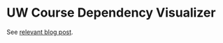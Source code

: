 UW Course Dependency Visualizer
====================

See [relevant blog post](http://hxhl95.github.io/course-dependency-visualizer/).

